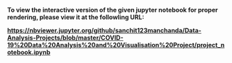 <B>To view the interactive version of the given jupyter notebook for proper rendering, please view it at the followling URL:<B>

https://nbviewer.jupyter.org/github/sanchit123manchanda/Data-Analysis-Projects/blob/master/COVID-19%20Data%20Analysis%20and%20Visualisation%20Project/project_notebook.ipynb
